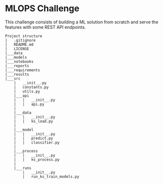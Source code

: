 # MLOPS Challenge
This challenge consists of building a ML solution from scratch and serve the features with some REST API endpoints. 

```
Project structure
|   .gitignore
|   README.md
|   LICENSE
|___data
|___models
|___notebooks
|___reports
|___requirements
|___results
|___src
    |   __init__.py
    |   constants.py
    |   utils.py
    |___api
    |   |   __init__.py
    |   |   api.py
    |
    |___data
    |   |   __init__.py
    |   |   ks_load.py
    |
    |___model
    |   |   __init__.py
    |   |   predict.py
    |   |   classifier.py
    |
    |___process
    |   |   __init__.py
    |   |   ks_process.py
    |
    |___runs
        |   __init__.py
        |   run_ks_train_models.py